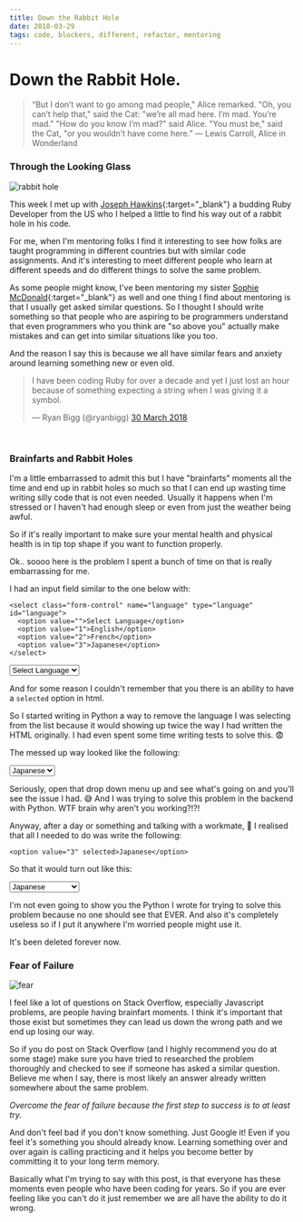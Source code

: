 ```yaml
---
title: Down the Rabbit Hole
date: 2018-03-29
tags: code, blockers, different, refactor, mentoring
---
```


# Down the Rabbit Hole.

> “But I don’t want to go among mad people," Alice remarked.
> "Oh, you can’t help that," said the Cat: "we’re all mad here. I’m mad. You’re mad."
> "How do you know I’m mad?" said Alice.
> "You must be," said the Cat, "or you wouldn’t have come here.”
> ― Lewis Carroll, Alice in Wonderland

### Through the Looking Glass

![rabbit hole](https://images.pexels.com/photos/121663/pexels-photo-121663.jpeg?auto=compress&cs=tinysrgb&dpr=2&h=750&w=1260)

This week I met up with [Joseph Hawkins](https://github.com/chinamisr254){:target="_blank"} a budding Ruby Developer from the US who I helped a little to find his way out of a rabbit hole in his code.

For me, when I'm mentoring folks I find it interesting to see how folks are taught programming in different countries but with similar code assignments. And it's interesting to meet different people who learn at different speeds and do different things to solve the same problem.

As some people might know, I've been mentoring my sister [Sophie McDonald](https://twitter.com/sophierose239){:target="_blank"} as well and one thing I find about mentoring is that I usually get asked similar questions. So I thought I should write something so that people who are aspiring to be programmers understand that even programmers who you think are "so above you" actually make mistakes and can get into similar situations like you too.

And the reason I say this is because we all have similar fears and anxiety around learning something new or even old.

<blockquote class="twitter-tweet" data-lang="en-gb"><p lang="en" dir="ltr">I have been coding Ruby for over a decade and yet I just lost an hour because of something expecting a string when I was giving it a symbol.</p>&mdash; Ryan Bigg (@ryanbigg) <a href="https://twitter.com/ryanbigg/status/979578016127885312?ref_src=twsrc%5Etfw">30 March 2018</a></blockquote>
<script async src="https://platform.twitter.com/widgets.js" charset="utf-8"></script>

<br>

### Brainfarts and Rabbit Holes

I'm a little embarrassed to admit this but I have "brainfarts" moments all the time and end up in rabbit holes so much so that I can end up wasting time writing silly code that is not even needed. Usually it happens when I'm stressed or I haven't had enough sleep or even from just the weather being awful.

So if it's really important to make sure your mental health and physical health is in tip top shape if you want to function properly.

Ok.. soooo here is the problem I spent a bunch of time on that is really embarrassing for me.

I had an input field similar to the one below with:

```
<select class="form-control" name="language" type="language" id="language">
  <option value="">Select Language</option>
  <option value="1">English</option>
  <option value="2">French</option>
  <option value="3">Japanese</option>
</select>
```

<select class="form-control" name="language" type="language" id="language">
  <option value="">Select Language</option>
  <option value="1">English</option>
  <option value="2">French</option>
  <option value="3">Japanese</option>
</select>

And for some reason I couldn't remember that you there is an ability to have a `selected` option in html.

So I started writing in Python a way to remove the language I was selecting from the list because it would showing up twice the way I had written the HTML originally. I had even spent some time writing tests to solve this. 😨

The messed up way looked like the following:

<select class="form-control" name="language" type="language" id="language">
  <option value="3">Japanese</option>
  <option value="1">English</option>
  <option value="2">French</option>
  <option value="3">Japanese</option>
</select>

Seriously, open that drop down menu up and see what's going on and you'll see the issue I had. 😅 And I was trying to solve this problem in the backend with Python. WTF brain why aren't you working?!?!

Anyway, after a day or something and talking with a workmate, 🦆 I realised that all I needed to do was write the following:

`<option value="3" selected>Japanese</option>`

So that it would turn out like this:

<select class="form-control" name="language" type="language" id="language">
  <option value="">Select Language</option>
  <option value="1">English</option>
  <option value="2">French</option>
  <option value="3" selected>Japanese</option>
</select>

I'm not even going to show you the Python I wrote for trying to solve this problem because no one should see that EVER. And also it's completely useless so if I put it anywhere I'm worried people might use it.

It's been deleted forever now.

### Fear of Failure

![fear](https://images.pexels.com/photos/568027/pexels-photo-568027.jpeg?auto=compress&cs=tinysrgb&h=650&w=940)

I feel like a lot of questions on Stack Overflow, especially Javascript problems, are people having brainfart moments. I think it's important that those exist but sometimes they can lead us down the wrong path and we end up losing our way.

So if you do post on Stack Overflow (and I highly recommend you do at some stage) make sure you have tried to researched the problem thoroughly and checked to see if someone has asked a similar question. Believe me when I say, there is most likely an answer already written somewhere about the same problem.

*Overcome the fear of failure because the first step to success is to at least try.*

And don't feel bad if you don't know something. Just Google it! Even if you feel it's something you should already know. Learning something over and over again is calling practicing and it helps you become better by committing it to your long term memory.

Basically what I'm trying to say with this post, is that everyone has these moments even people who have been coding for years. So if you are ever feeling like you can't do it just remember we are all have the ability to do it wrong.
